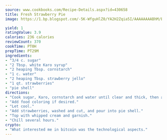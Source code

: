 ```yaml
---
source: www.cookbooks.com/Recipe-Details.aspx?id=430658
title: Fresh Strawberry Pie
image: https://1.bp.blogspot.com/-5K-WfguHlZ0/YA2H2Zqia5I/AAAAAAAABhM/Bdgu68p4aG0Q6jWdy3eGaUXSKw5p3sdxwCLcBGAsYHQ/s324/7.png

yield: 1
ratingValue: 3.9
calories: 236 calories
reviewCount: 370
cookTime: PT0H
prepTime: PT29M
ingredients:
- "3/4 c. sugar"
- "2 Tbsp. white Karo syrup"
- "2 heaping Tbsp. cornstarch"
- "1 c. water"
- "2 heaping Tbsp. strawberry jello"
- "1 qt. strawberries"
- "pie shell"
directions:
- "Cook sugar, Karo, cornstarch and water until clear and thick, then add jello and stir until dissolved."
- "Add food coloring if desired."
- "Let cool."
- "Add strawberries, washed and cut, and pour into pie shell."
- "Top with whipped cream and garnish."
- "Chill several hours."
crypto:
- "What interested me in bitcoin was the technological aspects."
---
```

